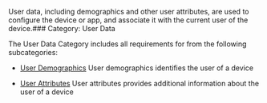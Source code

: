 User data, including demographics and other user attributes, are used to configure
the device or app, and associate it with the current user of the device.### Category: User Data 

The User Data Category includes all requirements for from the following subcategories:
 * [User Demographics](user_demographics.html)
   User demographics identifies the user of a device

 * [User Attributes](user_attributes.html)
   User attributes provides additional information about the user of a device

